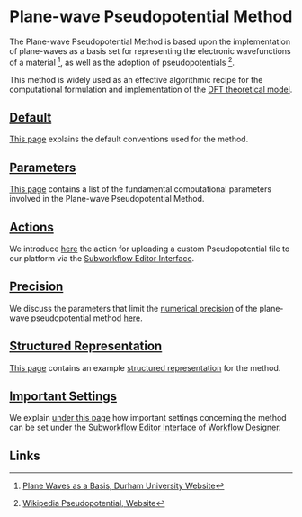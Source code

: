 # Plane-wave Pseudopotential Method

The Plane-wave Pseudopotential Method is based upon the implementation of plane-waves as a basis set for representing the electronic wavefunctions of a material [^1], as well as the adoption of pseudopotentials [^2].
 
This method is widely used as an effective algorithmic recipe for the computational formulation and implementation of the [DFT theoretical model](../../models-directory/dft/overview.md).  


## [Default](default.md)

[This page](default.md) explains the default conventions used for the method.

## [Parameters](parameters.md)

[This page](parameters.md) contains a list of the fundamental computational parameters involved in the Plane-wave Pseudopotential Method.

## [Actions](actions.md)

We introduce [here](actions.md) the action for uploading a custom Pseudopotential file to our platform via the [Subworkflow Editor Interface](../../workflow-designer/subworkflow-editor/overview.md). 

## [Precision](precision.md)

We discuss the parameters that limit the [numerical precision](../../methods/precision.md) of the plane-wave pseudopotential method [here](precision.md).

## [Structured Representation](data.md)

[This page](data.md) contains an example [structured representation](../../data-structured/overview.md) for the method.

## [Important Settings](important-settings.md)

We explain [under this page](important-settings.md) how important settings concerning the method can be set under the [Subworkflow Editor Interface](../../workflow-designer/subworkflow-editor/overview.md) of [Workflow Designer](../../workflow-designer/overview.md).

## Links

[^1]: [Plane Waves as a Basis, Durham University Website](http://cmt.dur.ac.uk/sjc/thesis_dbj/node16.html)

[^2]: [Wikipedia Pseudopotential, Website](https://en.wikipedia.org/wiki/Pseudopotential)
